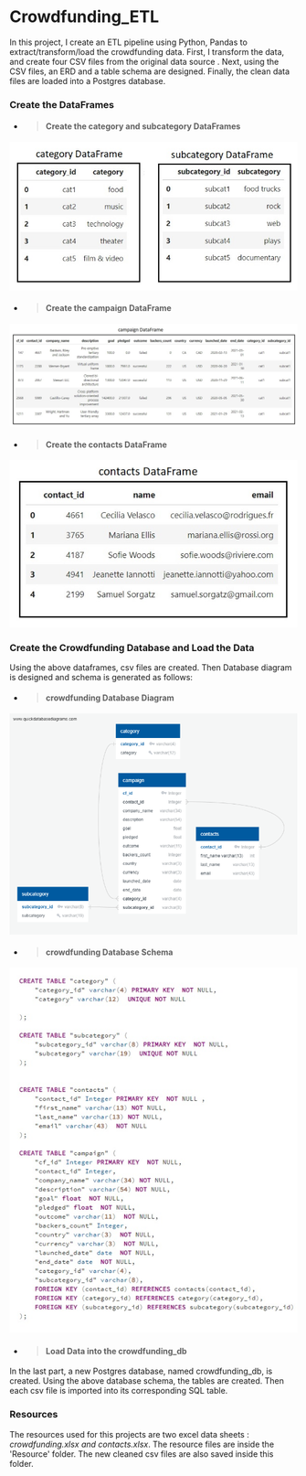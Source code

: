 # Crowdfunding_ETL
 

In this project, I create an ETL pipeline using Python, Pandas to extract/transform/load the crowdfunding data. First, I transform the data, and create four CSV files from the original data source . Next, using the CSV files, an ERD and a table schema are designed. Finally, the clean data files are loaded into a Postgres database. 

### Create the DataFrames

- > #### Create the category and subcategory DataFrames
![Create the category and subcategory DataFrames](/images/cat_subcat.jpg)

- > #### Create the campaign DataFrame
![Create the campaign DataFrame](/images/campaign.jpg)

- > #### Create the contacts DataFrame
![Create the contacts DataFrame](/images/contacts.jpg)


### Create the Crowdfunding Database and Load the Data
Using the above dataframes, csv files are created. Then Database diagram is designed and schema is generated as follows:

- > #### crowdfunding Database Diagram
![Create the DB Diagram](/images/crowdfunding_sql_diagram.png)

- > #### crowdfunding Database Schema
![Create the DB schema](/images/schema_picture.jpg)

- > ####  Load Data into the crowdfunding_db
In the last part, a new Postgres database, named crowdfunding_db, is created.
Using the above database schema, the tables are created. Then each csv file is imported into its corresponding SQL table.

### Resources
The resources used for this projects are two excel data sheets : *crowdfunding.xlsx and contacts.xlsx*.
The resource files are inside the 'Resource' folder. The new cleaned csv files are also saved inside this folder.

